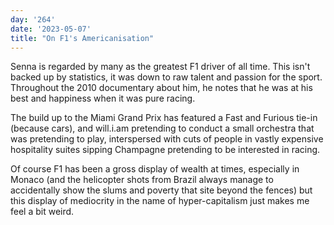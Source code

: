 ```yaml
---
day: '264'
date: '2023-05-07'
title: "On F1's Americanisation"
---
```


Senna is regarded by many as the greatest F1 driver of all time. This isn't backed up by statistics, it was down to raw talent and passion for the sport. Throughout the 2010 documentary about him, he notes that he was at his best and happiness when it was pure racing.

The build up to the Miami Grand Prix has featured a Fast and Furious tie-in (because cars), and will.i.am pretending to conduct a small orchestra that was pretending to play, interspersed with cuts of people in vastly expensive hospitality suites sipping Champagne pretending to be interested in racing.

Of course F1 has been a gross display of wealth at times, especially in Monaco (and the helicopter shots from Brazil always manage to accidentally show the slums and poverty that site beyond the fences) but this display of mediocrity in the name of hyper-capitalism just makes me feel a bit weird.
